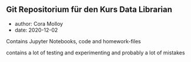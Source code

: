 ## Git Repositorium für den Kurs Data Librarian

- author: Cora Molloy
- date: 2020-12-02

Contains Jupyter Notebooks, code and homework-files

contains a lot of testing and experimenting and probably a lot of mistakes
